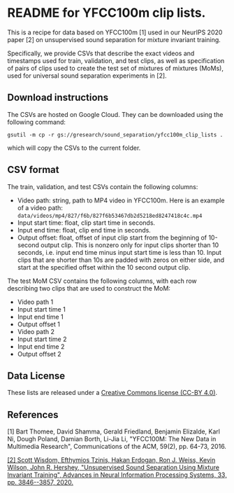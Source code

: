 # README for YFCC100m clip lists.
This is a recipe for data based on YFCC100m [1] used in
our NeurIPS 2020 paper [2] on unsupervised sound separation for mixture invariant training.

Specifically, we provide CSVs that describe the exact videos and timestamps used
for train, validation, and test clips, as well as specification of pairs of clips used to create the test set of mixtures of mixtures (MoMs), used for universal sound separation experiments in [2].

## Download instructions

The CSVs are hosted on Google Cloud. They can be downloaded using the following command:

```
gsutil -m cp -r gs://gresearch/sound_separation/yfcc100m_clip_lists .
```

which will copy the CSVs to the current folder.

## CSV format

The train, validation, and test CSVs contain the following columns:

* Video path: string, path to MP4 video in YFCC100m. Here is an example of a video path:
```data/videos/mp4/827/f6b/827f6b53467db2d5218ed8247418c4c.mp4```
* Input start time: float, clip start time in seconds.
* Input end time: float, clip end time in seconds.
* Output offset: float, offset of input clip start from the beginning of 10-second output clip. This is nonzero only for input clips shorter than 10 seconds, i.e. input end time minus input start time is less than 10. Input clips that are shorter than 10s are padded with zeros on either side, and start at the specified offset within the 10 second output clip.

The test MoM CSV contains the following columns, with each row describing two
clips that are used to construct the MoM:

* Video path 1
* Input start time 1
* Input end time 1
* Output offset 1
* Video path 2
* Input start time 2
* Input end time 2
* Output offset 2

## Data License

These lists are released under a <a href="https://creativecommons.org/licenses/by/4.0/">Creative Commons license (CC-BY 4.0)</a>.

## References

[1] Bart Thomee, David Shamma, Gerald Friedland, Benjamin Elizalde, Karl Ni, Dough Poland, Damian Borth, Li-Jia Li, "YFCC100M: The New Data in Multimedia Research", Communications of the ACM, 59(2), pp. 64-73, 2016.

<a href="https://arxiv.org/abs/2006.12701">[2] Scott Wisdom, Efthymios Tzinis, Hakan Erdogan, Ron J. Weiss, Kevin Wilson, John R. Hershey, "Unsupervised Sound Separation Using Mixture Invariant Training", Advances in Neural Information Processing Systems, 33, pp. 3846--3857, 2020.</a>
